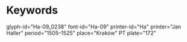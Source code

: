 # Keywords
glyph-id="Ha-09_0238"
font-id="Ha-09"
printer-id="Ha"
printer="Jan Haller"
period="1505–1525"
place="Kraków"
PT plate="172"
